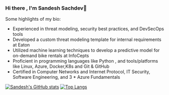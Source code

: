 ### Hi there , I'm Sandesh Sachdev👋

<!--
**sachdev27/sachdev27** is a ✨ _special_ ✨ repository because its `README.md` (this file) appears on your GitHub profile.
-->

Some highlights of my bio:

- Experienced in threat modeling, security best practices, and DevSecOps tools
- Developed a custom threat modeling template for internal requirements at Eaton
- Utilized machine learning techniques to develop a predictive model for on-demand bike rentals at InfoCepts
- Proficient in programming languages like Python , and tools/platforms like Linux, Azure, Docker,K8s and Git & GitHub
- Certified in Computer Networks and Internet Protocol, IT Security, Software Engineering, and 3 * Azure Fundamentals

[![Sandesh's GitHub stats](https://github-readme-stats.vercel.app/api?username=sachdev27&theme=radical)](https://github.com/anuraghazra/github-readme-stats)
[![Top Langs](https://github-readme-stats.vercel.app/api/top-langs/?username=sachdev27&langs_count=6&layout=compact&theme=radical)](https://github.com/anuraghazra/github-readme-stats)
